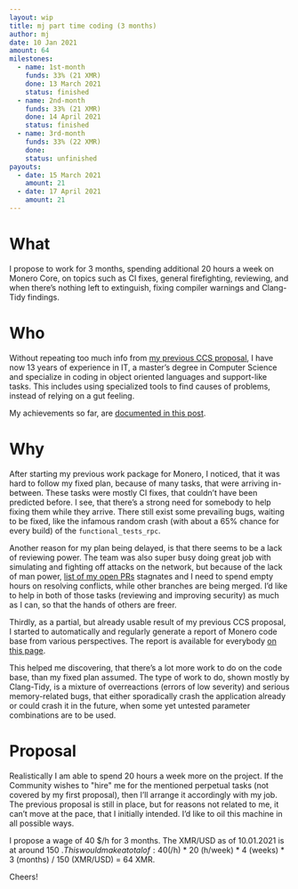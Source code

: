 ```yaml
---
layout: wip
title: mj part time coding (3 months)
author: mj
date: 10 Jan 2021
amount: 64
milestones:
  - name: 1st-month
    funds: 33% (21 XMR)
    done: 13 March 2021
    status: finished
  - name: 2nd-month
    funds: 33% (21 XMR)
    done: 14 April 2021
    status: finished
  - name: 3rd-month
    funds: 33% (22 XMR)
    done:
    status: unfinished
payouts:
  - date: 15 March 2021
    amount: 21
  - date: 17 April 2021
    amount: 21
---
```




# What

I propose to work for 3 months, spending additional 20 hours a week on Monero Core, on topics such as CI fixes, general firefighting, reviewing, and when there’s nothing left to extinguish, fixing compiler warnings and Clang-Tidy findings.


# Who

Without repeating too much info from [my previous CCS proposal](https://ccs.getmonero.org/proposals/mj-compil-time-reduction.html), I have now 13 years of experience in IT, a master’s degree in Computer Science and specialize in coding in object oriented languages and support-like tasks. This includes using specialized tools to find causes of problems, instead of relying on a gut feeling.

My achievements so far, are [documented in this post](https://repo.getmonero.org/monero-project/ccs-proposals/-/merge_requests/138#note_10583).


# Why

After starting my previous work package for Monero, I noticed, that it was hard to follow my fixed plan, because of many tasks, that were arriving in-between. These tasks were mostly CI fixes, that couldn’t have been predicted before. I see, that there’s a strong need for somebody to help fixing them while they arrive. There still exist some prevailing bugs, waiting to be fixed, like the infamous random crash (with about a 65% chance for every build) of the `functional_tests_rpc`.

Another reason for my plan being delayed, is that there seems to be a lack of reviewing power. The team was also super busy doing great job with simulating and fighting off attacks on the network, but because of the lack of man power, [list of my open PRs](https://github.com/issues?q=is%3Apr+is%3Aopen+author%3Amj-xmr) stagnates and I need to spend empty hours on resolving conflicts, while other branches are being merged. I’d like to help in both of those tasks (reviewing and improving security) as much as I can, so that the hands of others are freer.

Thirdly, as a partial, but already usable result of my previous CCS proposal, I started to automatically and regularly generate a report of Monero code base from various perspectives. The report is available for everybody [on this page](http://enjo.hopto.org/pub/monero/).

This helped me discovering, that there’s a lot more work to do on the code base, than my fixed plan assumed. The type of work to do, shown mostly by Clang-Tidy, is a mixture of overreactions (errors of low severity) and serious memory-related bugs, that either sporadically crash the application already or could crash it in the future, when some yet untested parameter combinations are to be used.


# Proposal

Realistically I am able to spend 20 hours a week more on the project. If the Community wishes to "hire" me for the mentioned perpetual tasks (not covered by my first proposal), then I’ll arrange it accordingly with my job. The previous proposal is still in place, but for reasons not related to me, it can’t move at the pace, that I initially intended. I’d like to oil this machine in all possible ways.

I propose a wage of 40 $/h for 3 months. The XMR/USD as of 10.01.2021 is at around 150 $. This would make a total of:
40 ($/h) *  20 (h/week) * 4 (weeks) * 3 (months) / 150 (XMR/USD) = 64 XMR.

Cheers!
